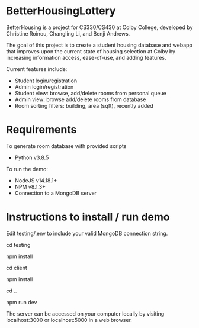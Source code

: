 # BetterHousingLottery

BetterHousing is a project for CS330/CS430 at Colby College, developed by Christine Roinou, Changling Li, and Benji Andrews.

The goal of this project is to create a student housing database and webapp that improves upon the current state of housing selection at Colby by increasing information access, ease-of-use, and adding features.

Current features include:

- Student login/registration
- Admin login/registration
- Student view: browse, add/delete rooms from personal queue
- Admin view: browse add/delete rooms from database
- Room sorting filters: building, area (sqft), recently added


# Requirements
To generate room database with provided scripts

- Python v3.8.5

To run the demo:

- NodeJS v14.18.1+
- NPM v8.1.3+
- Connection to a MongoDB server 

# Instructions to install / run demo 
Edit testing/.env to include your valid MongoDB connection string.

cd testing

npm install

cd client

npm install

cd ..

npm run dev

The server can be accessed on your computer locally by visiting localhost:3000 or localhost:5000 in a web browser.
